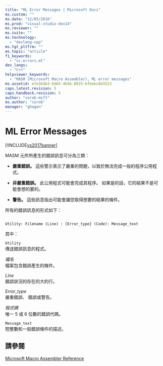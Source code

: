 ```yaml
---
title: "ML Error Messages | Microsoft Docs"
ms.custom: ""
ms.date: "12/05/2016"
ms.prod: "visual-studio-dev14"
ms.reviewer: ""
ms.suite: ""
ms.technology: 
  - "devlang-cpp"
ms.tgt_pltfrm: ""
ms.topic: "article"
f1_keywords: 
  - "vc.errors.ml"
dev_langs: 
  - "C++"
helpviewer_keywords: 
  - "MASM (Microsoft Macro Assembler), ML error messages"
ms.assetid: e7e164b3-6d65-4b5b-8925-bfbebc043523
caps.latest.revision: 5
caps.handback.revision: 5
author: "corob-msft"
ms.author: "corob"
manager: "ghogen"
---
```

# ML Error Messages
[!INCLUDE[vs2017banner](../../assembler/inline/includes/vs2017banner.md)]

MASM 元件所產生的錯誤訊息可分為三類：  
  
-   **嚴重錯誤。** 這些警示表示了嚴重的問題，以致於無法完成一般的程序公用程式。  
  
-   **非嚴重錯誤。** 此公用程式可能會完成其程序。  如果是的話，它的結果不是可能會想的要的。  
  
-   **警告。** 這些訊息指出可能會讓您取得想要的結果的條件。  
  
 所有的錯誤訊息的形式如下：  
  
```  
  
Utility: Filename (Line) : [Error_type} (Code): Message_text  
```  
  
 其中：  
  
 `Utility`  
 傳送錯誤訊息的程式。  
  
 *檔名*  
 檔案包含錯誤產生的條件。  
  
 *Line*  
 錯誤狀況的存在的大約行。  
  
 *Error\_type*  
 嚴重錯誤、 錯誤或警告。  
  
 *程式碼*  
 唯一 5 或 6 位數的錯誤代碼。  
  
 `Message_text`  
 短整數和一般錯誤條件的描述。  
  
## 請參閱  
 [Microsoft Macro Assembler Reference](../../assembler/masm/microsoft-macro-assembler-reference.md)